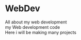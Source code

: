 # WebDev
All about my web development
<br>
my Web development code <br>
Here i will be making many projects